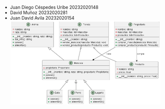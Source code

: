 - Juan Diego Céspedes Uribe 20232020148
- David Muñoz 20232020281
- Juan David Avila 20232020154
![Diagrama de animales](intro.png)

